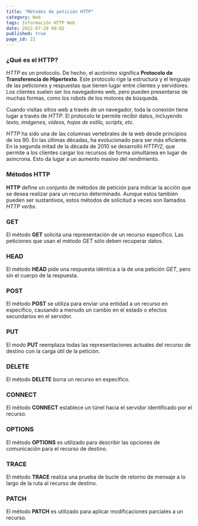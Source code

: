 ```yaml
---
title: "Métodos de petición HTTP"
category: Web
tags: Información HTTP Web
date: 2022-07-28 00:02
published: true
page_id: 22
---
```


### ¿Qué es el HTTP?

*HTTP* es un protocolo. De hecho, el acrónimo significa **Protocolo de Transferencia de Hipertexto**. Este protocolo rige la estructura y el lenguaje de las peticiones y respuestas que tienen lugar entre clientes y servidores. Los clientes suelen ser los navegadores web, pero pueden presentarse de muchas formas, como los robots de los motores de búsqueda.

Cuando visitas sitios web a través de un navegador, toda la conexión tiene lugar a través de *HTTP*. El protocolo te permite recibir datos, incluyendo *texto, imágenes, vídeos, hojas de estilo, scripts, etc.*

*HTTP* ha sido una de las columnas vertebrales de la web desde principios de los 90. En las últimas décadas, ha evolucionado para ser más eficiente. En la segunda mitad de la década de 2010 se desarrolló *HTTP/2*, que permite a los clientes cargar los recursos de forma simultánea en lugar de asíncrona. Esto da lugar a un aumento masivo del rendimiento.

### Métodos HTTP

**HTTP** define un conjunto de métodos de petición para indicar la acción que se desea realizar para un recurso determinado. Aunque estos también pueden ser sustantivos, estos métodos de solicitud a veces son llamados *HTTP verbs*.

### GET

El método **GET** solicita una representación de un recurso específico. Las peticiones que usan el método *GET* sólo deben recuperar datos.

### HEAD

El método **HEAD** pide una respuesta idéntica a la de una petición *GET*, pero sin el cuerpo de la respuesta.

### POST

El método **POST** se utiliza para enviar una entidad a un recurso en específico, causando a menudo un cambio en el estado o efectos secundarios en el servidor.

### PUT

El modo **PUT** reemplaza todas las representaciones actuales del recurso de destino con la carga útil de la petición.

### DELETE

El método **DELETE** borra un recurso en específico.

### CONNECT

El método **CONNECT** establece un túnel hacia el servidor identificado por el recurso.

### OPTIONS

El método **OPTIONS** es utilizado para describir las opciones de comunicación para el recurso de destino.

### TRACE

El método **TRACE** realiza una prueba de bucle de retorno de mensaje a lo largo de la ruta al recurso de destino.

### PATCH

El método **PATCH** es utilizado para aplicar modificaciones parciales a un recurso.
